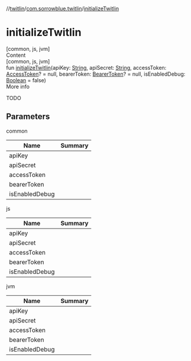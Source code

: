 //[twitlin](../index.md)/[com.sorrowblue.twitlin](index.md)/[initializeTwitlin](initialize-twitlin.md)



# initializeTwitlin  
[common, js, jvm]  
Content  
[common, js, jvm]  
fun [initializeTwitlin](initialize-twitlin.md)(apiKey: [String](https://kotlinlang.org/api/latest/jvm/stdlib/kotlin/-string/index.html), apiSecret: [String](https://kotlinlang.org/api/latest/jvm/stdlib/kotlin/-string/index.html), accessToken: [AccessToken](../com.sorrowblue.twitlin.authentication/-access-token/index.md)? = null, bearerToken: [BearerToken](../com.sorrowblue.twitlin.authentication/-bearer-token/index.md)? = null, isEnabledDebug: [Boolean](https://kotlinlang.org/api/latest/jvm/stdlib/kotlin/-boolean/index.html) = false)  
More info  


TODO



## Parameters  
  
common  
  
|  Name|  Summary| 
|---|---|
| <a name="com.sorrowblue.twitlin//initializeTwitlin/#kotlin.String#kotlin.String#com.sorrowblue.twitlin.authentication.AccessToken?#com.sorrowblue.twitlin.authentication.BearerToken?#kotlin.Boolean/PointingToDeclaration/"></a>apiKey| <a name="com.sorrowblue.twitlin//initializeTwitlin/#kotlin.String#kotlin.String#com.sorrowblue.twitlin.authentication.AccessToken?#com.sorrowblue.twitlin.authentication.BearerToken?#kotlin.Boolean/PointingToDeclaration/"></a>
| <a name="com.sorrowblue.twitlin//initializeTwitlin/#kotlin.String#kotlin.String#com.sorrowblue.twitlin.authentication.AccessToken?#com.sorrowblue.twitlin.authentication.BearerToken?#kotlin.Boolean/PointingToDeclaration/"></a>apiSecret| <a name="com.sorrowblue.twitlin//initializeTwitlin/#kotlin.String#kotlin.String#com.sorrowblue.twitlin.authentication.AccessToken?#com.sorrowblue.twitlin.authentication.BearerToken?#kotlin.Boolean/PointingToDeclaration/"></a>
| <a name="com.sorrowblue.twitlin//initializeTwitlin/#kotlin.String#kotlin.String#com.sorrowblue.twitlin.authentication.AccessToken?#com.sorrowblue.twitlin.authentication.BearerToken?#kotlin.Boolean/PointingToDeclaration/"></a>accessToken| <a name="com.sorrowblue.twitlin//initializeTwitlin/#kotlin.String#kotlin.String#com.sorrowblue.twitlin.authentication.AccessToken?#com.sorrowblue.twitlin.authentication.BearerToken?#kotlin.Boolean/PointingToDeclaration/"></a>
| <a name="com.sorrowblue.twitlin//initializeTwitlin/#kotlin.String#kotlin.String#com.sorrowblue.twitlin.authentication.AccessToken?#com.sorrowblue.twitlin.authentication.BearerToken?#kotlin.Boolean/PointingToDeclaration/"></a>bearerToken| <a name="com.sorrowblue.twitlin//initializeTwitlin/#kotlin.String#kotlin.String#com.sorrowblue.twitlin.authentication.AccessToken?#com.sorrowblue.twitlin.authentication.BearerToken?#kotlin.Boolean/PointingToDeclaration/"></a>
| <a name="com.sorrowblue.twitlin//initializeTwitlin/#kotlin.String#kotlin.String#com.sorrowblue.twitlin.authentication.AccessToken?#com.sorrowblue.twitlin.authentication.BearerToken?#kotlin.Boolean/PointingToDeclaration/"></a>isEnabledDebug| <a name="com.sorrowblue.twitlin//initializeTwitlin/#kotlin.String#kotlin.String#com.sorrowblue.twitlin.authentication.AccessToken?#com.sorrowblue.twitlin.authentication.BearerToken?#kotlin.Boolean/PointingToDeclaration/"></a>
  
js  
  
|  Name|  Summary| 
|---|---|
| <a name="com.sorrowblue.twitlin//initializeTwitlin/#kotlin.String#kotlin.String#com.sorrowblue.twitlin.authentication.AccessToken?#com.sorrowblue.twitlin.authentication.BearerToken?#kotlin.Boolean/PointingToDeclaration/"></a>apiKey| <a name="com.sorrowblue.twitlin//initializeTwitlin/#kotlin.String#kotlin.String#com.sorrowblue.twitlin.authentication.AccessToken?#com.sorrowblue.twitlin.authentication.BearerToken?#kotlin.Boolean/PointingToDeclaration/"></a>
| <a name="com.sorrowblue.twitlin//initializeTwitlin/#kotlin.String#kotlin.String#com.sorrowblue.twitlin.authentication.AccessToken?#com.sorrowblue.twitlin.authentication.BearerToken?#kotlin.Boolean/PointingToDeclaration/"></a>apiSecret| <a name="com.sorrowblue.twitlin//initializeTwitlin/#kotlin.String#kotlin.String#com.sorrowblue.twitlin.authentication.AccessToken?#com.sorrowblue.twitlin.authentication.BearerToken?#kotlin.Boolean/PointingToDeclaration/"></a>
| <a name="com.sorrowblue.twitlin//initializeTwitlin/#kotlin.String#kotlin.String#com.sorrowblue.twitlin.authentication.AccessToken?#com.sorrowblue.twitlin.authentication.BearerToken?#kotlin.Boolean/PointingToDeclaration/"></a>accessToken| <a name="com.sorrowblue.twitlin//initializeTwitlin/#kotlin.String#kotlin.String#com.sorrowblue.twitlin.authentication.AccessToken?#com.sorrowblue.twitlin.authentication.BearerToken?#kotlin.Boolean/PointingToDeclaration/"></a>
| <a name="com.sorrowblue.twitlin//initializeTwitlin/#kotlin.String#kotlin.String#com.sorrowblue.twitlin.authentication.AccessToken?#com.sorrowblue.twitlin.authentication.BearerToken?#kotlin.Boolean/PointingToDeclaration/"></a>bearerToken| <a name="com.sorrowblue.twitlin//initializeTwitlin/#kotlin.String#kotlin.String#com.sorrowblue.twitlin.authentication.AccessToken?#com.sorrowblue.twitlin.authentication.BearerToken?#kotlin.Boolean/PointingToDeclaration/"></a>
| <a name="com.sorrowblue.twitlin//initializeTwitlin/#kotlin.String#kotlin.String#com.sorrowblue.twitlin.authentication.AccessToken?#com.sorrowblue.twitlin.authentication.BearerToken?#kotlin.Boolean/PointingToDeclaration/"></a>isEnabledDebug| <a name="com.sorrowblue.twitlin//initializeTwitlin/#kotlin.String#kotlin.String#com.sorrowblue.twitlin.authentication.AccessToken?#com.sorrowblue.twitlin.authentication.BearerToken?#kotlin.Boolean/PointingToDeclaration/"></a>
  
jvm  
  
|  Name|  Summary| 
|---|---|
| <a name="com.sorrowblue.twitlin//initializeTwitlin/#kotlin.String#kotlin.String#com.sorrowblue.twitlin.authentication.AccessToken?#com.sorrowblue.twitlin.authentication.BearerToken?#kotlin.Boolean/PointingToDeclaration/"></a>apiKey| <a name="com.sorrowblue.twitlin//initializeTwitlin/#kotlin.String#kotlin.String#com.sorrowblue.twitlin.authentication.AccessToken?#com.sorrowblue.twitlin.authentication.BearerToken?#kotlin.Boolean/PointingToDeclaration/"></a>
| <a name="com.sorrowblue.twitlin//initializeTwitlin/#kotlin.String#kotlin.String#com.sorrowblue.twitlin.authentication.AccessToken?#com.sorrowblue.twitlin.authentication.BearerToken?#kotlin.Boolean/PointingToDeclaration/"></a>apiSecret| <a name="com.sorrowblue.twitlin//initializeTwitlin/#kotlin.String#kotlin.String#com.sorrowblue.twitlin.authentication.AccessToken?#com.sorrowblue.twitlin.authentication.BearerToken?#kotlin.Boolean/PointingToDeclaration/"></a>
| <a name="com.sorrowblue.twitlin//initializeTwitlin/#kotlin.String#kotlin.String#com.sorrowblue.twitlin.authentication.AccessToken?#com.sorrowblue.twitlin.authentication.BearerToken?#kotlin.Boolean/PointingToDeclaration/"></a>accessToken| <a name="com.sorrowblue.twitlin//initializeTwitlin/#kotlin.String#kotlin.String#com.sorrowblue.twitlin.authentication.AccessToken?#com.sorrowblue.twitlin.authentication.BearerToken?#kotlin.Boolean/PointingToDeclaration/"></a>
| <a name="com.sorrowblue.twitlin//initializeTwitlin/#kotlin.String#kotlin.String#com.sorrowblue.twitlin.authentication.AccessToken?#com.sorrowblue.twitlin.authentication.BearerToken?#kotlin.Boolean/PointingToDeclaration/"></a>bearerToken| <a name="com.sorrowblue.twitlin//initializeTwitlin/#kotlin.String#kotlin.String#com.sorrowblue.twitlin.authentication.AccessToken?#com.sorrowblue.twitlin.authentication.BearerToken?#kotlin.Boolean/PointingToDeclaration/"></a>
| <a name="com.sorrowblue.twitlin//initializeTwitlin/#kotlin.String#kotlin.String#com.sorrowblue.twitlin.authentication.AccessToken?#com.sorrowblue.twitlin.authentication.BearerToken?#kotlin.Boolean/PointingToDeclaration/"></a>isEnabledDebug| <a name="com.sorrowblue.twitlin//initializeTwitlin/#kotlin.String#kotlin.String#com.sorrowblue.twitlin.authentication.AccessToken?#com.sorrowblue.twitlin.authentication.BearerToken?#kotlin.Boolean/PointingToDeclaration/"></a>
  
  




